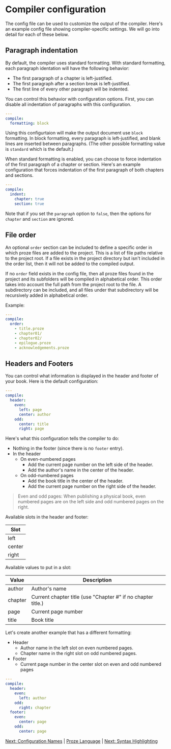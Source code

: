 # Compiler configuration

The config file can be used to customize the output of the compiler. Here's an example config file showing compiler-specific settings. We will go into detail for each of these below.

## Paragraph indentation

By default, the compiler uses standard formatting. With standard formatting, each paragraph identation will have the following behavior:

- The first paragraph of a chapter is left-justified.
- The first paragraph after a section break is left-justified.
- The first line of every other paragraph will be indented.

You can control this behavior with configuration options. First, you can disable all indentation of paragraphs with this configuration.

```yaml
---
compile:
  formatting: block
```

Using this configurtaion will make the output document use `block` formatting. In block formatting, every paragraph is left-justified, and blank lines are inserted between paragraphs. (The other possible formatting value is `standard` which is the default.)

When standard formatting is enabled, you can choose to force indentation of the first paragraph of a chapter or section. Here's an example configuration that forces indentation of the first paragraph of both chapters and sections.

```yaml
---
compile:
  indent:
    chapter: true
    section: true
```

Note that if you set the `paragraph` option to `false`, then the options for `chapter` and `section` are ignored.

## File order

An optional `order` section can be included to define a specific order in which proze files are added to the project. This is a list of file paths relative to the project root. If a file exists in the project directory but isn't included in the order list, then it will not be added to the compiled output.

If no `order` field exists in the config file, then all proze files found in the project and its subfolders will be compiled in alphabetical order. This order takes into account the full path from the project root to the file. A subdirectory can be included, and all files under that subdirectory will be recursively added in alphabetical order.

Example:

```yaml
---
compile:
  order:
    - title.proze
    - chapter01/
    - chapter02/
    - epilogue.proze
    - acknowledgements.proze
```

## Headers and Footers

You can control what information is displayed in the header and footer of your book. Here is the default configuration:

```yaml
---
compile:
  header:
    even:
      left: page
      center: author
    odd:
      center: title
      right: page
```

Here's what this configuration tells the compiler to do:
- Nothing in the footer (since there is no `footer` entry).
- In the header
  - On even-numbered pages
    - Add the current page number on the left side of the header.
    - Add the author's name in the center of the header.
  - On odd-numbered pages
    - Add the book title in the center of the header.
    - Add the current page number on the right side of the header.

> Even and odd pages: When publishing a physical book, even numbered pages are on the left side and odd numbered pages on the right.

Available slots in the header and footer:

| Slot |
| - |
| left |
| center |
| right |

Available values to put in a slot:

| Value | Description |
| - | - |
| author | Author's name |
| chapter | Current chapter title (use "Chapter #" if no chapter title.) |
| page | Current page number |
| title | Book title |

Let's create another example that has a different formatting:
- Header
  - Author name in the left slot on even numbered pages.
  - Chapter name in the right slot on odd numbered pages.
- Footer
  - Current page number in the center slot on even and odd numbered pages

```yaml
---
compile:
  header:
    even:
      left: author
    odd:
      right: chapter
  footer:
    even:
      center: page
    odd:
      center: page
```


[Next: Configuration Names](./config-names.md) | [Proze Language](./proze-language.md) | [Next: Syntax Highlighting](./syntax-highlighting.md)
